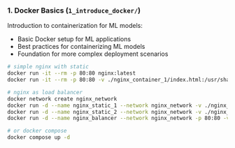 ### 1. Docker Basics (`1_introduce_docker/`)
Introduction to containerization for ML models:
- Basic Docker setup for ML applications
- Best practices for containerizing ML models
- Foundation for more complex deployment scenarios

```bash
# simple nginx with static
docker run -it --rm -p 80:80 nginx:latest
docker run -it --rm -p 80:80 -v ./nginx_container_1/index.html:/usr/share/nginx/html/index.html nginx:latest

# nginx as load balancer
docker network create nginx_network
docker run -d --name nginx_static_1 --network nginx_network -v ./nginx_container_1/index.html:/usr/share/nginx/html/index.html nginx:latest
docker run -d --name nginx_static_2 --network nginx_network -v ./nginx_container_2/index.html:/usr/share/nginx/html/index.html nginx:latest
docker run -d --name nginx_balancer --network nginx_network -p 80:80 -v ./nginx_balancer/nginx.conf:/etc/nginx/nginx.conf nginx:latest

# or docker compose
docker compose up -d
```